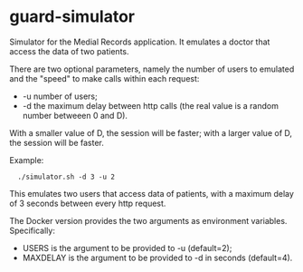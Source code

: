 # guard-simulator

Simulator for the Medial Records application. It emulates a doctor that access the data of two patients.

There are two optional parameters, namely the number of users to emulated and the "speed" to make calls 
within each request:
- -u <N> number of users;
- -d <D> the maximum delay between http calls (the real value is a random number betweeen 0 and D).

With a smaller value of D, the session will be faster; with a larger value of D, the session will be faster.
  
Example: 
```
  ./simulator.sh -d 3 -u 2
```
This emulates two users that access data of patients, with a maximum delay of 3 seconds between every http request.
  
The Docker version provides the two arguments as environment variables. Specifically:
  - USERS is the argument to be provided to -u (default=2);
  - MAXDELAY is the argument to be provided to -d in seconds (default=4).


